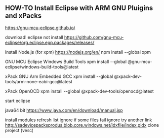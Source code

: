 
## HOW-TO Install Eclipse with ARM GNU Pluigins and xPacks

https://gnu-mcu-eclipse.github.io/

download! eclipse  not install
https://github.com/gnu-mcu-eclipse/org.eclipse.epp.packages/releases/

Install Node.js (for xpm)
https://nodejs.org/en/
npm install --global xpm

GNU MCU Eclipse Windows Build Tools
xpm install --global @gnu-mcu-eclipse/windows-build-tools@latest

xPack GNU Arm Embedded GCC
xpm install --global @xpack-dev-tools/arm-none-eabi-gcc@latest

xPack OpenOCD
xpm install --global @xpack-dev-tools/openocd@latest

start eclipse

java64 bit
https://www.java.com/en/download/manual.jsp


install modules
refresh list
ignore if some files fail ignore
 try another link   http://sadevicepacksprodus.blob.core.windows.net/idxfile/index.pidx
 clone project  (vesc)
 
 